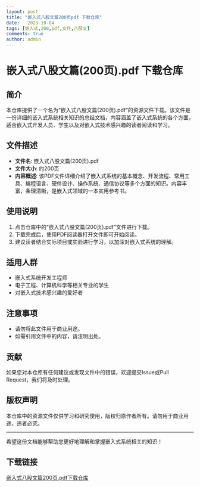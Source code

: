 ```yaml
---
layout: post
title: "嵌入式八股文篇200页pdf 下载仓库"
date:   2023-10-04
tags: [嵌入式,200,pdf,文件,八股文]
comments: true
author: admin
---
```

# 嵌入式八股文篇(200页).pdf 下载仓库

## 简介
本仓库提供了一个名为“嵌入式八股文篇(200页).pdf”的资源文件下载。该文件是一份详细的嵌入式系统相关知识的总结文档，内容涵盖了嵌入式系统的各个方面，适合嵌入式开发人员、学生以及对嵌入式技术感兴趣的读者阅读和学习。

## 文件描述
- **文件名**: 嵌入式八股文篇(200页).pdf
- **文件大小**: 约200页
- **内容概述**: 该PDF文件详细介绍了嵌入式系统的基本概念、开发流程、常用工具、编程语言、硬件设计、操作系统、通信协议等多个方面的知识。内容丰富，条理清晰，是嵌入式领域的一本实用参考书。

## 使用说明
1. 点击仓库中的“嵌入式八股文篇(200页).pdf”文件进行下载。
2. 下载完成后，使用PDF阅读器打开文件即可开始阅读。
3. 建议读者结合实际项目或实验进行学习，以加深对嵌入式系统的理解。

## 适用人群
- 嵌入式系统开发工程师
- 电子工程、计算机科学等相关专业的学生
- 对嵌入式技术感兴趣的爱好者

## 注意事项
- 请勿将此文件用于商业用途。
- 如需引用文件中的内容，请注明出处。

## 贡献
如果您对本仓库有任何建议或发现文件中的错误，欢迎提交Issue或Pull Request，我们将及时处理。

## 版权声明
本仓库中的资源文件仅供学习和研究使用，版权归原作者所有。请勿用于商业用途，违者必究。

---

希望这份文档能够帮助您更好地理解和掌握嵌入式系统相关的知识！

## 下载链接

[嵌入式八股文篇200页.pdf下载仓库](https://pan.quark.cn/s/457904a0ca06)